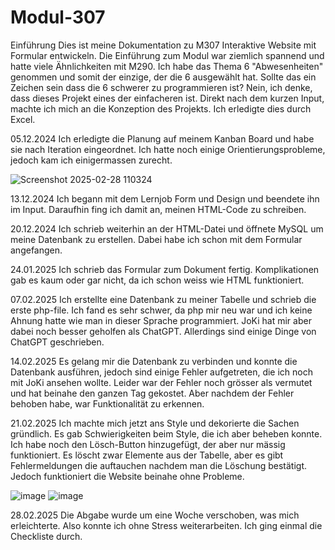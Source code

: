 # Modul-307

Einführung
Dies ist meine Dokumentation zu M307 Interaktive Website mit Formular entwickeln. Die Einführung zum Modul war ziemlich spannend und hatte viele Ähnlichkeiten mit M290. Ich habe das Thema 6 "Abwesenheiten" genommen und somit der einzige, der die 6 ausgewählt hat. Sollte das ein Zeichen sein dass die 6 schwerer zu programmieren ist? Nein, ich denke, dass dieses Projekt eines der einfacheren ist. Direkt nach dem kurzen Input, machte ich mich an die Konzeption des Projekts. Ich erledigte dies durch Excel.

05.12.2024
Ich erledigte die Planung auf meinem Kanban Board und habe sie nach Iteration eingeordnet. Ich hatte noch einige Orientierungsprobleme, jedoch kam ich einigermassen zurecht.

![Screenshot 2025-02-28 110324](https://github.com/user-attachments/assets/543939c5-7475-436c-856a-2f0f5e6292ca)


13.12.2024
Ich begann mit dem Lernjob Form und Design und beendete ihn im Input. Daraufhin fing ich damit an, meinen HTML-Code zu schreiben.

20.12.2024
Ich schrieb weiterhin an der HTML-Datei und öffnete MySQL um meine Datenbank zu erstellen. Dabei habe ich schon mit dem 
Formular angefangen.

24.01.2025
Ich schrieb das Formular zum Dokument fertig. Komplikationen gab es kaum oder gar nicht, da ich schon weiss wie HTML funktioniert.

07.02.2025
Ich erstellte eine Datenbank zu meiner Tabelle und schrieb die erste php-file. Ich fand es sehr schwer, da php mir neu war und ich keine Ahnung hatte wie man in dieser Sprache programmiert. JoKi hat mir aber dabei noch besser geholfen als ChatGPT. Allerdings sind einige Dinge von ChatGPT geschrieben.

14.02.2025
Es gelang mir die Datenbank zu verbinden und konnte die Datenbank ausführen, jedoch sind einige Fehler aufgetreten, die ich noch mit JoKi ansehen wollte. Leider war der Fehler noch grösser als vermutet und hat beinahe den ganzen Tag gekostet. Aber nachdem der Fehler behoben habe, war Funktionalität zu erkennen.

21.02.2025
Ich machte mich jetzt ans Style und dekorierte die Sachen gründlich. Es gab Schwierigkeiten beim Style, die ich aber beheben konnte. Ich habe noch den Lösch-Button hinzugefügt, der aber nur mässig funktioniert. Es löscht zwar Elemente aus der Tabelle, aber es gibt Fehlermeldungen die auftauchen nachdem man die Löschung bestätigt. Jedoch funktioniert die Website beinahe ohne Probleme.

![image](https://github.com/user-attachments/assets/b5a42c07-bc6d-4533-a85a-8cf4cfbddba0)
![image](https://github.com/user-attachments/assets/56a3ae92-f848-4790-a01c-548ac9e293b5)

28.02.2025
Die Abgabe wurde um eine Woche verschoben, was mich erleichterte. Also konnte ich ohne Stress weiterarbeiten. Ich ging einmal die Checkliste durch.
